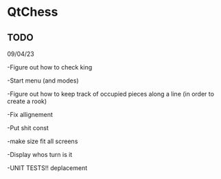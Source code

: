 # QtChess

## TODO

09/04/23

-Figure out how to check king

-Start menu (and modes)

-Figure out how to keep track of occupied pieces along a line (in order to create a rook)

-Fix allignement

-Put shit const

-make size fit all screens

-Display whos turn is it

-UNIT TESTS!! deplacement
